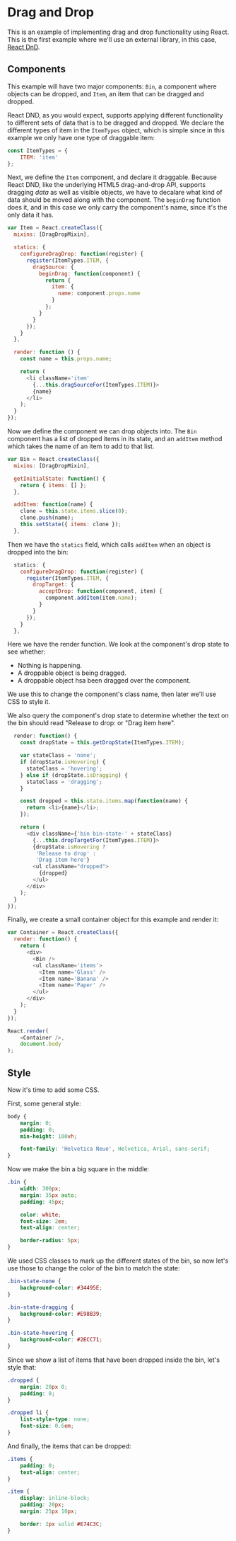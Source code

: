 # Drag and Drop

This is an example of implementing drag and drop functionality using React. This
is the first example where we'll use an external library, in this case,
[React DnD][dnd].

[dnd]: https://github.com/gaearon/react-dnd

## Components

This example will have two major components: `Bin`, a component where objects
can be dropped, and `Item`, an item that can be dragged and dropped.

React DND, as you would expect, supports applying different functionality to
different sets of data that is to be dragged and dropped. We declare the
different types of item in the `ItemTypes` object, which is simple since in this
example we only have one type of draggable item:

```js
const ItemTypes = {
    ITEM: 'item'
};
```

Next, we define the `Item` component, and declare it draggable. Because React
DND, like the underlying HTML5 drag-and-drop API, supports dragging *data* as
well as visible objects, we have to decalare what kind of data should be moved
along with the component. The `beginDrag` function does it, and in this case we
only carry the component's name, since it's the only data it has.

```js
var Item = React.createClass({
  mixins: [DragDropMixin],

  statics: {
    configureDragDrop: function(register) {
      register(ItemTypes.ITEM, {
        dragSource: {
          beginDrag: function(component) {
            return {
              item: {
                name: component.props.name
              }
            };
          }
        }
      });
    }
  },

  render: function () {
    const name = this.props.name;

    return (
      <li className='item'
        {...this.dragSourceFor(ItemTypes.ITEM)}>
        {name}
      </li>
    );
  }
});
```

Now we define the component we can drop objects into. The `Bin` component has a
list of dropped items in its state, and an `addItem` method which takes the name
of an item to add to that list.

```js
var Bin = React.createClass({
  mixins: [DragDropMixin],

  getInitialState: function() {
    return { items: [] };
  },

  addItem: function(name) {
    clone = this.state.items.slice(0);
    clone.push(name);
    this.setState({ items: clone });
  },
```

Then we have the `statics` field, which calls `addItem` when an object is dropped into the bin:

```js
  statics: {
    configureDragDrop: function(register) {
      register(ItemTypes.ITEM, {
        dropTarget: {
          acceptDrop: function(component, item) {
            component.addItem(item.name);
          }
        }
      });
    }
  },
```

Here we have the render function. We look at the component's drop state to see whether:

* Nothing is happening.
* A droppable object is being dragged.
* A droppable object hsa been dragged over the component.

We use this to change the component's class name, then later we'll use CSS to
style it.

We also query the component's drop state to determine whether the text on the
bin should read "Release to drop: or "Drag item here".

```js
  render: function() {
    const dropState = this.getDropState(ItemTypes.ITEM);

    var stateClass = 'none';
    if (dropState.isHovering) {
      stateClass = 'hovering';
    } else if (dropState.isDragging) {
      stateClass = 'dragging';
    }

    const dropped = this.state.items.map(function(name) {
      return <li>{name}</li>;
    });

    return (
      <div className={'bin bin-state-' + stateClass}
        {...this.dropTargetFor(ItemTypes.ITEM)}>
        {dropState.isHovering ?
         'Release to drop' :
         'Drag item here'}
        <ul className="dropped">
          {dropped}
        </ul>
      </div>
    );
  }
});
```

Finally, we create a small container object for this example and render it:

```js
var Container = React.createClass({
  render: function() {
    return (
      <div>
        <Bin />
        <ul className='items'>
          <Item name='Glass' />
          <Item name='Banana' />
          <Item name='Paper' />
        </ul>
      </div>
    );
  }
});

React.render(
    <Container />,
    document.body
);
```

## Style

Now it's time to add some CSS.

First, some general style:

```css
body {
    margin: 0;
    padding: 0;
    min-height: 100vh;

    font-family: 'Helvetica Neue', Helvetica, Arial, sans-serif;
}
```

Now we make the bin a big square in the middle:

```css
.bin {
    width: 300px;
    margin: 35px auto;
    padding: 45px;

    color: white;
    font-size: 2em;
    text-align: center;

    border-radius: 5px;
}
```

We used CSS classes to mark up the different states of the bin, so now let's use
those to change the color of the bin to match the state:

```css
.bin-state-none {
    background-color: #34495E;
}

.bin-state-dragging {
    background-color: #E98B39;
}

.bin-state-hovering {
    background-color: #2ECC71;
}
```

Since we show a list of items that have been dropped inside the bin, let's style
that:

```css
.dropped {
    margin: 20px 0;
    padding: 0;
}

.dropped li {
    list-style-type: none;
    font-size: 0.6em;
}
```

And finally, the items that can be dropped:

```css
.items {
    padding: 0;
    text-align: center;
}

.item {
    display: inline-block;
    padding: 20px;
    margin: 25px 10px;

    border: 2px solid #E74C3C;
}
```
